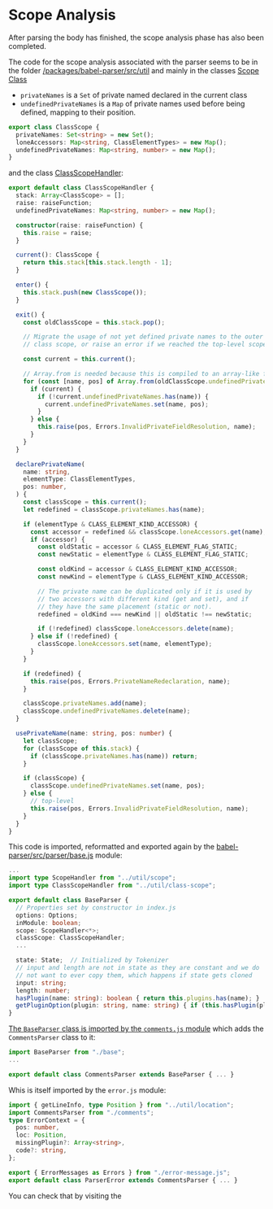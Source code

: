 
# Scope Analysis

After parsing the body has finished, the scope analysis phase has also been completed. 

The code for the scope analysis associated with the parser seems to be in the folder [/packages/babel-parser/src/util](https://github.com/ULL-ESIT-PL/babel-tanhauhau/tree/master/packages/babel-parser/src/util) and mainly in the classes [Scope Class](https://github.com/ULL-ESIT-PL/babel-tanhauhau/blob/master/packages/babel-parser/src/util/scope.js#L22-34)

- `privateNames` is a `Set` of private named declared in the current class
- `undefinedPrivateNames` is a `Map` of private names used before being defined, mapping to their position.

```ts
export class ClassScope {
  privateNames: Set<string> = new Set();
  loneAccessors: Map<string, ClassElementTypes> = new Map();
  undefinedPrivateNames: Map<string, number> = new Map();
}
```
and the class [ClassScopeHandler](https://github.com/ULL-ESIT-PL/babel-tanhauhau/blob/master/packages/babel-parser/src/util/scope.js#L40-L212):

```ts
export default class ClassScopeHandler {
  stack: Array<ClassScope> = [];
  raise: raiseFunction;
  undefinedPrivateNames: Map<string, number> = new Map();

  constructor(raise: raiseFunction) {
    this.raise = raise;
  }

  current(): ClassScope {
    return this.stack[this.stack.length - 1];
  }

  enter() {
    this.stack.push(new ClassScope());
  }

  exit() {
    const oldClassScope = this.stack.pop();

    // Migrate the usage of not yet defined private names to the outer
    // class scope, or raise an error if we reached the top-level scope.

    const current = this.current();

    // Array.from is needed because this is compiled to an array-like for loop
    for (const [name, pos] of Array.from(oldClassScope.undefinedPrivateNames)) {
      if (current) {
        if (!current.undefinedPrivateNames.has(name)) {
          current.undefinedPrivateNames.set(name, pos);
        }
      } else {
        this.raise(pos, Errors.InvalidPrivateFieldResolution, name);
      }
    }
  }

  declarePrivateName(
    name: string,
    elementType: ClassElementTypes,
    pos: number,
  ) {
    const classScope = this.current();
    let redefined = classScope.privateNames.has(name);

    if (elementType & CLASS_ELEMENT_KIND_ACCESSOR) {
      const accessor = redefined && classScope.loneAccessors.get(name);
      if (accessor) {
        const oldStatic = accessor & CLASS_ELEMENT_FLAG_STATIC;
        const newStatic = elementType & CLASS_ELEMENT_FLAG_STATIC;

        const oldKind = accessor & CLASS_ELEMENT_KIND_ACCESSOR;
        const newKind = elementType & CLASS_ELEMENT_KIND_ACCESSOR;

        // The private name can be duplicated only if it is used by
        // two accessors with different kind (get and set), and if
        // they have the same placement (static or not).
        redefined = oldKind === newKind || oldStatic !== newStatic;

        if (!redefined) classScope.loneAccessors.delete(name);
      } else if (!redefined) {
        classScope.loneAccessors.set(name, elementType);
      }
    }

    if (redefined) {
      this.raise(pos, Errors.PrivateNameRedeclaration, name);
    }

    classScope.privateNames.add(name);
    classScope.undefinedPrivateNames.delete(name);
  }

  usePrivateName(name: string, pos: number) {
    let classScope;
    for (classScope of this.stack) {
      if (classScope.privateNames.has(name)) return;
    }

    if (classScope) {
      classScope.undefinedPrivateNames.set(name, pos);
    } else {
      // top-level
      this.raise(pos, Errors.InvalidPrivateFieldResolution, name);
    }
  }
}
```

This code is imported, reformatted and exported again by the [babel-parser/src/parser/base.js](https://github.com/ULL-ESIT-PL/babel-tanhauhau/blob/master/packages/babel-parser/src/parser/base.js#L7) module:

```ts
...
import type ScopeHandler from "../util/scope";
import type ClassScopeHandler from "../util/class-scope";

export default class BaseParser {
  // Properties set by constructor in index.js
  options: Options;
  inModule: boolean;
  scope: ScopeHandler<*>;
  classScope: ClassScopeHandler;
  ...

  state: State;  // Initialized by Tokenizer
  // input and length are not in state as they are constant and we do
  // not want to ever copy them, which happens if state gets cloned
  input: string;
  length: number;
  hasPlugin(name: string): boolean { return this.plugins.has(name); }
  getPluginOption(plugin: string, name: string) { if (this.hasPlugin(plugin)) return this.plugins.get(plugin)[name]; }
}
```

[The `BaseParser` class is imported by the `comments.js` module](https://github.com/ULL-ESIT-PL/babel-tanhauhau/blob/master/packages/babel-parser/src/parser/comments.js#L34) which adds the `CommentsParser` class to it:

```ts
import BaseParser from "./base";
...

export default class CommentsParser extends BaseParser { ... }
```

Whis is itself imported by the `error.js` module:

```ts
import { getLineInfo, type Position } from "../util/location";
import CommentsParser from "./comments";
type ErrorContext = {
  pos: number,
  loc: Position,
  missingPlugin?: Array<string>,
  code?: string,
};

export { ErrorMessages as Errors } from "./error-message.js";
export default class ParserError extends CommentsParser { ... }
```
You can check that by visiting the 

